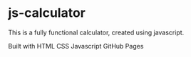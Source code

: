 # js-calculator 
This is a fully functional calculator, created using javascript.

Built with
HTML
CSS
Javascript
GitHub Pages
